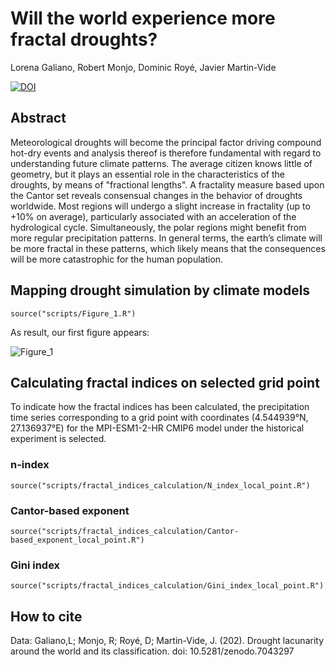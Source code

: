 # Will the world experience more fractal droughts?
Lorena Galiano, Robert Monjo, Dominic Royé, Javier Martin-Vide

[![DOI](https://zenodo.org/badge/524061328.svg)](https://zenodo.org/badge/latestdoi/524061328)


## Abstract

Meteorological droughts will become the principal factor driving compound hot-dry events and analysis thereof is therefore fundamental with regard to understanding future climate patterns. The average citizen knows little of geometry, but it plays an essential role in the characteristics of the droughts, by means of "fractional lengths". A fractality measure based upon the Cantor set reveals consensual changes in the behavior of droughts worldwide. Most regions will undergo a slight increase in fractality (up to +10% on average), particularly associated with an acceleration of the hydrological cycle. Simultaneously, the polar regions might benefit from more regular precipitation patterns. In general terms, the earth’s climate will be more fractal in these patterns, which likely means that the consequences will be more catastrophic for the human population.


## Mapping drought simulation by climate models

```{r, echo=FALSE}
source("scripts/Figure_1.R")
```

As result, our first figure appears:

![Figure_1](https://user-images.githubusercontent.com/110187434/190433141-bf478a10-cc15-4ca7-8047-fcde23479f81.PNG)


## Calculating fractal indices on selected grid point

To indicate how the fractal indices has been calculated, the precipitation time series corresponding to a grid point with coordinates (4.544939°N, 27.136937°E) for the MPI-ESM1-2-HR CMIP6 model under the historical experiment is selected.

### n-index

```{r, echo=FALSE}
source("scripts/fractal_indices_calculation/N_index_local_point.R")
```

### Cantor-based exponent

```{r, echo=FALSE}
source("scripts/fractal_indices_calculation/Cantor-based_exponent_local_point.R")
```

### Gini index

```{r, echo=FALSE}
source("scripts/fractal_indices_calculation/Gini_index_local_point.R")
```


## How to cite

Data: Galiano,L; Monjo, R; Royé, D; Martin-Vide, J. (202). Drought lacunarity around the world and its classification. doi: 10.5281/zenodo.7043297

